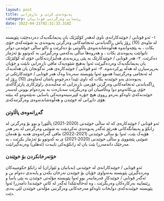 ```yaml
---
layout: post
title: پەیوەندی کردن و ناڕەزایی
category: ڕێنمایی وەرگرتنی قوتابیان
date: 2022-04-21T02:31:33.318Z
---
```


١- ئەو قوتابی / خوێندکارانەی ناوی لەهەر کۆلێژێک یان پەیمانگەیەک دەردەچێت پێویستە لە ماوەی (10) ڕۆژ پاش ڕاگەیاندنی ئەنجامەکانی وەرگرتن پەیوەندی بە شوێنەکەی خۆی بکات ، بە پێچەوانەوە هەڵوەشاندنەوەی پاڵاوتنی بۆ دەکرێت و تاکو ساڵی خوێندنی دواتر ناتوانێت پەیوەندی بکات ، و هەروەها ساڵی یەکەمی وەرگیرانی بە کەوتوو بۆ ئەژمار دەکرێت.
٢- هەر قوتابی / خوێندکارێک بە پێی ڕیزبەندی هەڵبژاردنەکانی خۆی لە کۆلێژێک یان پەیمانگەیەک وەردەگیرێت ئەوا بەهیچ شێوەیەک مافی ناڕەزایی نابێت و خۆیان بەرپرسیارن لە هەڵە پڕکردنەوە.
٣- ئەو قوتابی / خوێندکارەی هەر نەگونجان یان هەڵەیەک لە ئەنجامی وەرگرتنیدا هەبوو ئەوا پێویستە سەرەتا وەک هەر قوتابی / خوێندکارێکی تر پەیوەندی بەو خوێندنە بکات کە ناوی تێیدا دەرچوەو پاشان لەماوەی (10) ڕۆژ لە ڕاگەیاندنی ئەنجامەکانی وەرگرتن فۆرمی ناڕەزایی لە مەڵبەندی راوێژکاری پارێزگاکەی خۆی پڕبکاتەوەو دوا وەڵامییان لێ وەربگرێت سەبارەت بە بەردەوام بوونی لەسەر خوێندنەکەی تاوەکو بەرەو ڕووی هیچ جۆرە لێپرسینەوەیەکی یاسایی نەبێتەوەو کە ببێتە هۆی دابڕانی لە خوێندن و هەڵوەشاندنەوەی وەرگرتنەکەی.

### گەڕانەوەی پاڵاوتن

ئەو قوتابی / خوێندکارەی کە لە ساڵی خوێندنی (2020-2021) پاڵێورا و بوو بۆ وەرگرتن لە زانکۆ و پەیمانگەکانی هەرێم ئەگەر پەیوەندی نەکردبێت بە شوێنی وەرگرتنی لە بەر هەر هۆیەک بێت، ئەوا بۆ ساڵی خوێندنی (2021-2022) مافی گەرانەوەی هەیە بۆ هەمان شوێنی پێشووی و ساڵی خوێندنی (2020-2021) ی بە کەوتوو بۆ ئەژمار بکرێت ، بە مەرجێک دانەمەزرا بێت یان لە زانکۆیەکی تایبەت (ئەهلی) وەرنەگیرابێت.

### خۆتەرخانکردن بۆ خوێندن

ئەو قوتابی / خوێندکارانەی لە خوێندنی (بەیانیان و ئێواران) لە زانکۆ حکومییەکان وەردەگیرێن پێویستە بەتەواوی خۆیان بۆ خوێندن تەرخان بکەن و پابەندی دەوام بن و ئەگەر قوتابی / خوێندکار فەرمانبەر بوو ئەوا پێویستە مۆلەتی خوێندن بە پێی یاسا و ڕێنماییە بەرکارەکان وەربگرێت ، وە لەحاڵەتێکدا ئەگەر لە کاتی خوێندندا دامەزرا ئەوا پێویستە خوێندنەکەی دوابخات تاوەکو مەرجەکانی وەرگرتنی مۆڵەتی خوێندن لێی بەدی دێت.
